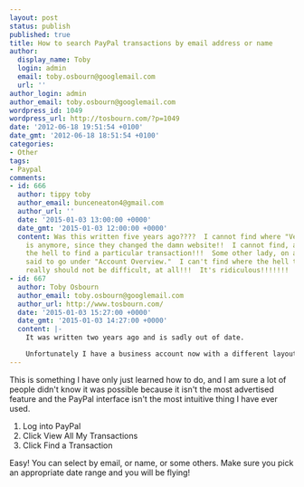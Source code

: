 ```yaml
---
layout: post
status: publish
published: true
title: How to search PayPal transactions by email address or name
author:
  display_name: Toby
  login: admin
  email: toby.osbourn@googlemail.com
  url: ''
author_login: admin
author_email: toby.osbourn@googlemail.com
wordpress_id: 1049
wordpress_url: http://tosbourn.com/?p=1049
date: '2012-06-18 19:51:54 +0100'
date_gmt: '2012-06-18 18:51:54 +0100'
categories:
- Other
tags:
- Paypal
comments:
- id: 666
  author: tippy toby
  author_email: bunceneaton4@gmail.com
  author_url: ''
  date: '2015-01-03 13:00:00 +0000'
  date_gmt: '2015-01-03 12:00:00 +0000'
  content: Was this written five years ago????  I cannot find where "Veiw All My Transactions"
    is anymore, since they changed the damn website!!  I cannot find, anywhere, how
    the hell to find a particular transaction!!!  Some other lady, on another site,
    said to go under "Account Overview."  I can't find where the hell that is either!  This
    really should not be difficult, at all!!!  It's ridiculous!!!!!!!
- id: 667
  author: Toby Osbourn
  author_email: toby.osbourn@googlemail.com
  author_url: http://www.tosbourn.com/
  date: '2015-01-03 15:27:00 +0000'
  date_gmt: '2015-01-03 14:27:00 +0000'
  content: |-
    It was written two years ago and is sadly out of date.

    Unfortunately I have a business account now with a different layout or I would detail how to do this.
---
```

<p>This is something I have only just learned how to do, and I am sure a lot of people didn't know it was possible because it isn't the most advertised feature and the PayPal interface isn't the most intuitive thing I have ever used.</p>
<ol>
<li>Log into PayPal</li>
<li>Click View All My Transactions</li>
<li>Click Find a Transaction</li>
</ol>
<p>Easy! You can select by email, or name, or some others. Make sure you pick an appropriate date range and you will be flying!</p>
